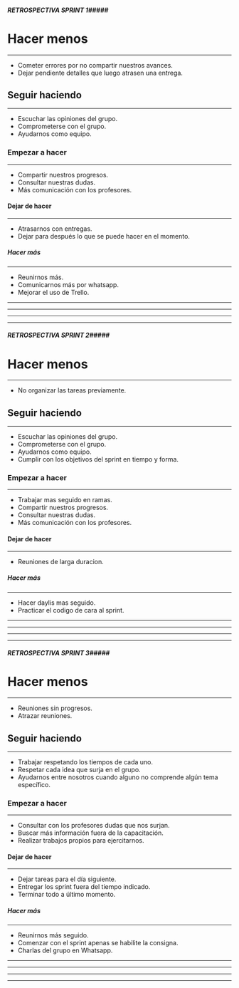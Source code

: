 
##### RETROSPECTIVA SPRINT 1#####

# Hacer menos
-------------------------------------------------------------------------------------------
    
* Cometer errores por no compartir nuestros avances.
* Dejar pendiente detalles que luego atrasen una entrega.

## Seguir haciendo
-------------------------------------------------------------------------------------------

* Escuchar las opiniones del grupo.
* Comprometerse con el grupo.
* Ayudarnos como equipo.

### Empezar a hacer
-------------------------------------------------------------------------------------------

* Compartir nuestros progresos.
* Consultar nuestras dudas.
* Más comunicación con los profesores.

#### Dejar de hacer
-------------------------------------------------------------------------------------------

* Atrasarnos con entregas.
* Dejar para después lo que se puede hacer en el momento.

##### Hacer más
-------------------------------------------------------------------------------------------

* Reunirnos más.
* Comunicarnos más por whatsapp.
* Mejorar el uso de Trello.


-------------------------------------------------------------------------------------------------------------------------------------------------------
-------------------------------------------------------------------------------------------------------------------------------------------------------
-------------------------------------------------------------------------------------------------------------------------------------------------------
-------------------------------------------------------------------------------------------------------------------------------------------------------

##### RETROSPECTIVA SPRINT 2#####

# Hacer menos
-------------------------------------------------------------------------------------------
    
* No organizar las tareas previamente.
 
## Seguir haciendo
-------------------------------------------------------------------------------------------

* Escuchar las opiniones del grupo.
* Comprometerse con el grupo.
* Ayudarnos como equipo.
* Cumplir con los objetivos del sprint en tiempo y forma.

### Empezar a hacer
-------------------------------------------------------------------------------------------

* Trabajar mas seguido en ramas. 
* Compartir nuestros progresos.
* Consultar nuestras dudas.
* Más comunicación con los profesores.

#### Dejar de hacer
-------------------------------------------------------------------------------------------

* Reuniones de larga duracion.

##### Hacer más
-------------------------------------------------------------------------------------------

* Hacer daylis mas seguido.
* Practicar el codigo de cara al sprint.



-------------------------------------------------------------------------------------------------------------------------------------------------------
-------------------------------------------------------------------------------------------------------------------------------------------------------
-------------------------------------------------------------------------------------------------------------------------------------------------------
-------------------------------------------------------------------------------------------------------------------------------------------------------



##### RETROSPECTIVA SPRINT 3#####

# Hacer menos
-------------------------------------------------------------------------------------------
    
* Reuniones sin progresos.
* Atrazar reuniones.

 
## Seguir haciendo
-------------------------------------------------------------------------------------------

* Trabajar respetando los tiempos de cada uno.
* Respetar cada idea que surja en el grupo.
* Ayudarnos entre nosotros cuando alguno no comprende algún tema específico.


### Empezar a hacer
-------------------------------------------------------------------------------------------

* Consultar con los profesores dudas que nos surjan.
* Buscar más información fuera de la capacitación.
* Realizar trabajos propios para ejercitarnos.


#### Dejar de hacer
-------------------------------------------------------------------------------------------

* Dejar tareas para el día siguiente.
* Entregar los sprint fuera del tiempo indicado.
* Terminar todo a último momento.


##### Hacer más
-------------------------------------------------------------------------------------------

* Reunirnos más seguido.
* Comenzar con el sprint apenas se habilite la consigna.
* Charlas del grupo en Whatsapp.



-------------------------------------------------------------------------------------------------------------------------------------------------------
-------------------------------------------------------------------------------------------------------------------------------------------------------
-------------------------------------------------------------------------------------------------------------------------------------------------------
-------------------------------------------------------------------------------------------------------------------------------------------------------

